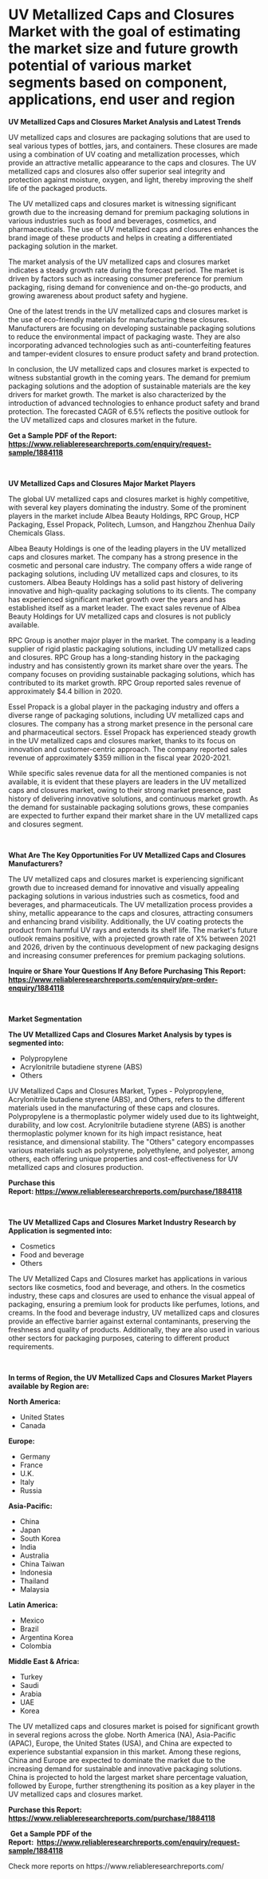 <p><h1>UV Metallized Caps and Closures Market with the goal of estimating the market size and future growth potential of various market segments based on component, applications, end user and region</h1></p><p><strong>UV Metallized Caps and Closures Market Analysis and Latest Trends</strong></p>
<p><p>UV metallized caps and closures are packaging solutions that are used to seal various types of bottles, jars, and containers. These closures are made using a combination of UV coating and metallization processes, which provide an attractive metallic appearance to the caps and closures. The UV metallized caps and closures also offer superior seal integrity and protection against moisture, oxygen, and light, thereby improving the shelf life of the packaged products.</p><p>The UV metallized caps and closures market is witnessing significant growth due to the increasing demand for premium packaging solutions in various industries such as food and beverages, cosmetics, and pharmaceuticals. The use of UV metallized caps and closures enhances the brand image of these products and helps in creating a differentiated packaging solution in the market.</p><p>The market analysis of the UV metallized caps and closures market indicates a steady growth rate during the forecast period. The market is driven by factors such as increasing consumer preference for premium packaging, rising demand for convenience and on-the-go products, and growing awareness about product safety and hygiene.</p><p>One of the latest trends in the UV metallized caps and closures market is the use of eco-friendly materials for manufacturing these closures. Manufacturers are focusing on developing sustainable packaging solutions to reduce the environmental impact of packaging waste. They are also incorporating advanced technologies such as anti-counterfeiting features and tamper-evident closures to ensure product safety and brand protection.</p><p>In conclusion, the UV metallized caps and closures market is expected to witness substantial growth in the coming years. The demand for premium packaging solutions and the adoption of sustainable materials are the key drivers for market growth. The market is also characterized by the introduction of advanced technologies to enhance product safety and brand protection. The forecasted CAGR of 6.5% reflects the positive outlook for the UV metallized caps and closures market in the future.</p></p>
<p><strong>Get a Sample PDF of the Report:&nbsp; <a href="https://www.reliableresearchreports.com/enquiry/request-sample/1884118">https://www.reliableresearchreports.com/enquiry/request-sample/1884118</a></strong></p>
<p>&nbsp;</p>
<p><strong>UV Metallized Caps and Closures Major Market Players</strong></p>
<p><p>The global UV metallized caps and closures market is highly competitive, with several key players dominating the industry. Some of the prominent players in the market include Albea Beauty Holdings, RPC Group, HCP Packaging, Essel Propack, Politech, Lumson, and Hangzhou Zhenhua Daily Chemicals Glass.</p><p>Albea Beauty Holdings is one of the leading players in the UV metallized caps and closures market. The company has a strong presence in the cosmetic and personal care industry. The company offers a wide range of packaging solutions, including UV metallized caps and closures, to its customers. Albea Beauty Holdings has a solid past history of delivering innovative and high-quality packaging solutions to its clients. The company has experienced significant market growth over the years and has established itself as a market leader. The exact sales revenue of Albea Beauty Holdings for UV metallized caps and closures is not publicly available.</p><p>RPC Group is another major player in the market. The company is a leading supplier of rigid plastic packaging solutions, including UV metallized caps and closures. RPC Group has a long-standing history in the packaging industry and has consistently grown its market share over the years. The company focuses on providing sustainable packaging solutions, which has contributed to its market growth. RPC Group reported sales revenue of approximately $4.4 billion in 2020.</p><p>Essel Propack is a global player in the packaging industry and offers a diverse range of packaging solutions, including UV metallized caps and closures. The company has a strong market presence in the personal care and pharmaceutical sectors. Essel Propack has experienced steady growth in the UV metallized caps and closures market, thanks to its focus on innovation and customer-centric approach. The company reported sales revenue of approximately $359 million in the fiscal year 2020-2021.</p><p>While specific sales revenue data for all the mentioned companies is not available, it is evident that these players are leaders in the UV metallized caps and closures market, owing to their strong market presence, past history of delivering innovative solutions, and continuous market growth. As the demand for sustainable packaging solutions grows, these companies are expected to further expand their market share in the UV metallized caps and closures segment.</p></p>
<p>&nbsp;</p>
<p><strong>What Are The Key Opportunities For UV Metallized Caps and Closures Manufacturers?</strong></p>
<p><p>The UV metallized caps and closures market is experiencing significant growth due to increased demand for innovative and visually appealing packaging solutions in various industries such as cosmetics, food and beverages, and pharmaceuticals. The UV metallization process provides a shiny, metallic appearance to the caps and closures, attracting consumers and enhancing brand visibility. Additionally, the UV coating protects the product from harmful UV rays and extends its shelf life. The market's future outlook remains positive, with a projected growth rate of X% between 2021 and 2026, driven by the continuous development of new packaging designs and increasing consumer preferences for premium packaging solutions.</p></p>
<p><strong>Inquire or Share Your Questions If Any Before Purchasing This Report: <a href="https://www.reliableresearchreports.com/enquiry/pre-order-enquiry/1884118">https://www.reliableresearchreports.com/enquiry/pre-order-enquiry/1884118</a></strong></p>
<p>&nbsp;</p>
<p><strong>Market Segmentation</strong></p>
<p><strong>The UV Metallized Caps and Closures Market Analysis by types is segmented into:</strong></p>
<p><ul><li>Polypropylene</li><li>Acrylonitrile butadiene styrene (ABS)</li><li>Others</li></ul></p>
<p><p>UV Metallized Caps and Closures Market, Types - Polypropylene, Acrylonitrile butadiene styrene (ABS), and Others, refers to the different materials used in the manufacturing of these caps and closures. Polypropylene is a thermoplastic polymer widely used due to its lightweight, durability, and low cost. Acrylonitrile butadiene styrene (ABS) is another thermoplastic polymer known for its high impact resistance, heat resistance, and dimensional stability. The "Others" category encompasses various materials such as polystyrene, polyethylene, and polyester, among others, each offering unique properties and cost-effectiveness for UV metallized caps and closures production.</p></p>
<p><strong>Purchase this Report:&nbsp;<a href="https://www.reliableresearchreports.com/purchase/1884118">https://www.reliableresearchreports.com/purchase/1884118</a></strong></p>
<p>&nbsp;</p>
<p><strong>The UV Metallized Caps and Closures Market Industry Research by Application is segmented into:</strong></p>
<p><ul><li>Cosmetics</li><li>Food and beverage</li><li>Others</li></ul></p>
<p><p>The UV Metallized Caps and Closures market has applications in various sectors like cosmetics, food and beverage, and others. In the cosmetics industry, these caps and closures are used to enhance the visual appeal of packaging, ensuring a premium look for products like perfumes, lotions, and creams. In the food and beverage industry, UV metallized caps and closures provide an effective barrier against external contaminants, preserving the freshness and quality of products. Additionally, they are also used in various other sectors for packaging purposes, catering to different product requirements.</p></p>
<p>&nbsp;</p>
<p><strong>In terms of Region, the UV Metallized Caps and Closures Market Players available by Region are:</strong></p>
<p>
    <p> <strong> North America: </strong>
        <ul>
            <li>United States</li>
            <li>Canada</li>
        </ul>
        </p> 
    <p> <strong> Europe: </strong>
        <ul>
            <li>Germany</li>
            <li>France</li>
            <li>U.K.</li>
            <li>Italy</li>
            <li>Russia</li>
        </ul>
        </p> 
    <p> <strong> Asia-Pacific: </strong>
        <ul>
            <li>China</li>
            <li>Japan</li>
            <li>South Korea</li>
            <li>India</li>
            <li>Australia</li>
            <li>China Taiwan</li>
            <li>Indonesia</li>
            <li>Thailand</li>
            <li>Malaysia</li>
        </ul>
        </p> 
    <p> <strong> Latin America: </strong>
        <ul>
            <li>Mexico</li>
            <li>Brazil</li>
            <li>Argentina Korea</li>
            <li>Colombia</li>
        </ul>
        </p> 
    <p> <strong> Middle East & Africa: </strong>
        <ul>
            <li>Turkey</li>
            <li>Saudi</li>
            <li>Arabia</li>
            <li>UAE</li>
            <li>Korea</li>
        </ul>
    </p>
    </p>
<p><p>The UV metallized caps and closures market is poised for significant growth in several regions across the globe. North America (NA), Asia-Pacific (APAC), Europe, the United States (USA), and China are expected to experience substantial expansion in this market. Among these regions, China and Europe are expected to dominate the market due to the increasing demand for sustainable and innovative packaging solutions. China is projected to hold the largest market share percentage valuation, followed by Europe, further strengthening its position as a key player in the UV metallized caps and closures market.</p></p>
<p><strong>Purchase this Report: <a href="https://www.reliableresearchreports.com/purchase/1884118">https://www.reliableresearchreports.com/purchase/1884118</a></strong></p>
<p>&nbsp;<strong>Get a Sample PDF of the Report:&nbsp;&nbsp;<a href="https://www.reliableresearchreports.com/enquiry/request-sample/1884118">https://www.reliableresearchreports.com/enquiry/request-sample/1884118</a></strong></p>
<p><strong></strong></p>
<p>Check more reports on https://www.reliableresearchreports.com/</p>
